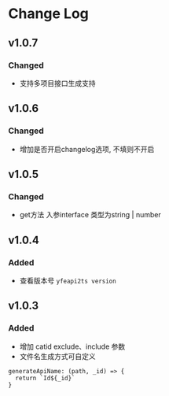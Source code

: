 # Change Log

## v1.0.7
### Changed
- 支持多项目接口生成支持

## v1.0.6
### Changed
- 增加是否开启changelog选项, 不填则不开启

## v1.0.5
### Changed
- get方法 入参interface 类型为string | number

## v1.0.4
### Added
- 查看版本号 `yfeapi2ts version`



## v1.0.3
### Added
- 增加 catid exclude、include 参数
- 文件名生成方式可自定义
```
generateApiName: (path, _id) => {
  return `Id${_id}`
}
```


